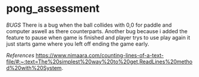 # pong_assessment

*BUGS*
There is a bug when the ball collides with 0,0 for paddle and computer aswell as there counterparts.
Another bug because i added the feature to pause when game is finished and player trys to use play again it just starts game where you left off ending the game early.

*References*
https://www.nimaara.com/counting-lines-of-a-text-file/#:~:text=The%20simplest%20way%20to%20get,ReadLines%20method%20with%20System.
